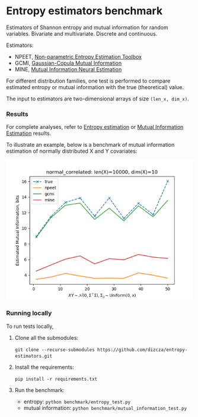 # Entropy estimators benchmark

Estimators of Shannon entropy and mutual information for random variables. Bivariate and multivariate. Discrete and continuous.

Estimators:
    
* NPEET, [Non-parametric Entropy Estimation Toolbox](https://github.com/gregversteeg/NPEET)
* GCMI, [Gaussian-Copula Mutual Information](https://github.com/robince/gcmi)
* MINE, [Mutual Information Neural Estimation](https://arxiv.org/pdf/1801.04062.pdf)

For different distribution families, one test is performed to compare estimated entropy or mutual information with the true (theoretical) value.

The input to estimators are two-dimensional arrays of size `(len_x, dim_x)`.

### Results

For complete analyses, refer to [Entropy estimation](results/entropy.md) or [Mutual Information Estimation](results/mutual_information.md) results.

To illustrate an example, below is a benchmark of mutual information estimation of normally distributed X and Y covariates:

![](results/mutual_information/images/distributions/_mi_normal_correlated.png)


### Running locally

To run tests locally,

1. Clone all the submodules:

   `git clone --recurse-submodules https://github.com/dizcza/entropy-estimators.git`

2. Install the requirements:

   `pip install -r requirements.txt`

3. Run the benchmark:

    * entropy: `python benchmark/entropy_test.py`
    * mutual information: `python benchmark/mutual_information_test.py`
